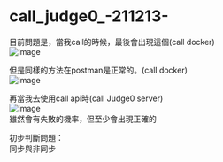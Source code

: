 # call_judge0_-211213-

目前問題是，當我call的時候，最後會出現這個(call docker)  
![image](https://user-images.githubusercontent.com/50321176/145726105-6e6baf39-a3fc-4d6b-a3c0-4752b4cf05aa.png)  
  
  
但是同樣的方法在postman是正常的。(call docker)  
![image](https://user-images.githubusercontent.com/50321176/145726134-b88a56cd-489f-4518-ab32-c1e7c1d12a3f.png)  
    

再當我去使用call api時(call Judge0 server)  
![image](https://user-images.githubusercontent.com/50321176/145726275-f2079f15-e900-4e3e-bf01-896e1c609564.png)  
雖然會有失敗的機率，但至少會出現正確的  


初步判斷問題：  
同步與非同步  
